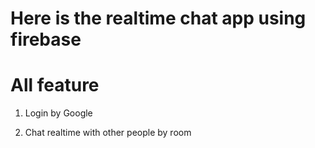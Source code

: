 # Here is the realtime chat app using firebase

# All feature

1. Login by Google

2. Chat realtime with other people by room
